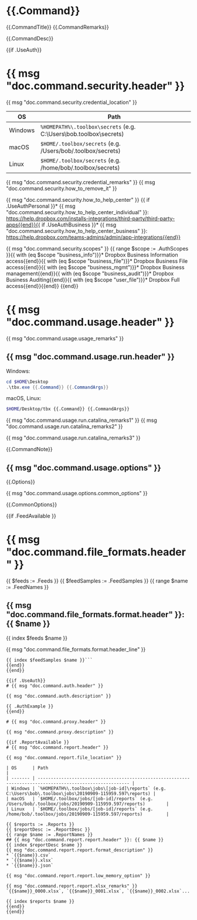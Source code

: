 # {{.Command}} 

{{.CommandTitle}} {{.CommandRemarks}}

{{.CommandDesc}}

{{if .UseAuth}}
# {{ msg "doc.command.security.header" }}

{{ msg "doc.command.security.credential_location" }}

| OS       | Path                                                               |
| -------- | ------------------------------------------------------------------ |
| Windows  | `%HOMEPATH%\.toolbox\secrets` (e.g. C:\Users\bob\.toolbox\secrets) |
| macOS    | `$HOME/.toolbox/secrets` (e.g. /Users/bob/.toolbox/secrets)        |
| Linux    | `$HOME/.toolbox/secrets` (e.g. /home/bob/.toolbox/secrets)         |

{{ msg "doc.command.security.credential_remarks" }}
{{ msg "doc.command.security.how_to_remove_it" }}

{{ msg "doc.command.security.how_to_help_center" }}
{{ if .UseAuthPersonal }}* {{ msg "doc.command.security.how_to_help_center_individual" }}: https://help.dropbox.com/installs-integrations/third-party/third-party-apps{{end}}{{ if .UseAuthBusiness }}* {{ msg "doc.command.security.how_to_help_center_business" }}: https://help.dropbox.com/teams-admins/admin/app-integrations{{end}}

{{ msg "doc.command.security.scopes" }}
{{ range $scope := .AuthScopes }}{{ with (eq $scope "business_info")}}* Dropbox Business Information access{{end}}{{ with (eq $scope "business_file")}}* Dropbox Business File access{{end}}{{ with (eq $scope "business_mgmt")}}* Dropbox Business management{{end}}{{ with (eq $scope "business_audit")}}* Dropbox Business Auditing{{end}}{{ with (eq $scope "user_file")}}* Dropbox Full access{{end}}{{end}}
{{end}}

# {{ msg "doc.command.usage.header" }}

{{ msg "doc.command.usage.usage_remarks" }}

## {{ msg "doc.command.usage.run.header" }}

Windows:

```powershell
cd $HOME\Desktop
.\tbx.exe {{.Command}} {{.CommandArgs}}
```

macOS, Linux:

```bash
$HOME/Desktop/tbx {{.Command}} {{.CommandArgs}}
```

{{ msg "doc.command.usage.run.catalina_remarks1" }}
{{ msg "doc.command.usage.run.catalina_remarks2" }}

{{ msg "doc.command.usage.run.catalina_remarks3" }}

{{.CommandNote}}

## {{ msg "doc.command.usage.options" }}

{{.Options}}

{{ msg "doc.command.usage.options.common_options" }}

{{.CommonOptions}}

{{if .FeedAvailable }}
# {{ msg "doc.command.file_formats.header" }}

{{ $feeds := .Feeds }}
{{ $feedSamples := .FeedSamples }}
{{ range $name := .FeedNames }}
## {{ msg "doc.command.file_formats.format.header" }}: {{ $name }} 

{{ index $feeds $name }}

{{ msg "doc.command.file_formats.format.header_line" }}

```csv
{{ index $feedSamples $name }}```
{{end}}
{{end}}

{{if .UseAuth}}
# {{ msg "doc.command.auth.header" }}

{{ msg "doc.command.auth.description" }}

{{ .AuthExample }}
{{end}}

# {{ msg "doc.command.proxy.header" }}

{{ msg "doc.command.proxy.description" }}

{{if .ReportAvailable }}
# {{ msg "doc.command.report.header" }}

{{ msg "doc.command.report.file_location" }}

| OS      | Path                                                                                                      |
| ------- | --------------------------------------------------------------------------------------------------------- |
| Windows | `%HOMEPATH%\.toolbox\jobs\[job-id]\reports` (e.g. C:\Users\bob\.toolbox\jobs\20190909-115959.597\reports) |
| macOS   | `$HOME/.toolbox/jobs/[job-id]/reports` (e.g. /Users/bob/.toolbox/jobs/20190909-115959.597/reports)        |
| Linux   | `$HOME/.toolbox/jobs/[job-id]/reports` (e.g. /home/bob/.toolbox/jobs/20190909-115959.597/reports)         |

{{ $reports := .Reports }}
{{ $reportDesc := .ReportDesc }}
{{ range $name := .ReportNames }}
## {{ msg "doc.command.report.report.header" }}: {{ $name }} 
{{ index $reportDesc $name }}
{{ msg "doc.command.report.report.format_description" }}
* `{{$name}}.csv`
* `{{$name}}.xlsx`
* `{{$name}}.json`

{{ msg "doc.command.report.report.low_memory_option" }}

{{ msg "doc.command.report.report.xlsx_remarks" }}
`{{$name}}_0000.xlsx`, `{{$name}}_0001.xlsx`, `{{$name}}_0002.xlsx`...   

{{ index $reports $name }}
{{end}}
{{end}}
